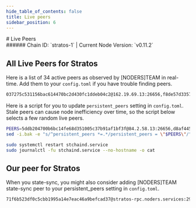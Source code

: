 ```yaml
---
hide_table_of_contents: false
title: Live peers
sidebar_position: 6
---
```


<div class="h1-with-icon icon-stratos">
# Live Peers
</div>
###### Chain ID: `stratos-1` | Current Node Version: `v0.11.2`

## All Live Peers for Stratos
Here is a list of 34 active peers as observed by [NODERS]TEAM in real-time. Add them to your `config.toml` if you have trouble finding peers.

```bash
037275c531156bac614470bc2d430fc1ddeb04c2@162.19.69.13:26656,f8de57d33576ce06e26ebd551391614ed741e9e5@156.67.62.27:21856,2ea6f23e3097a66ff46992cdd3492141b225aa8a@45.72.188.6:26656,bc7ed320a3d1e5862deccd96a4fddeb5c82721d2@35.203.182.250:26656,40ad23cca2c8640f5935e00c03bda06acdc54146@35.230.38.120:26656,d56c0202b4acd0249e5a4ccc33c174c32f31f3cd@50.118.225.181:26656,e9512e946e4d192f8af0ceff89943c5231481384@89.163.225.14:26656,133f18f7061782851595f9816f02c7052092a443@63.222.122.162:26656,4a4cdf9a28f7333df13223f6f5295cfa7a7618ab@51.81.185.180:26656,77322238107f14a9b796c7fa83704362dd615854@88.99.212.59:26656,d3e604ad4aeeb188caedac6e4f9bb90d8fb230f4@95.217.85.176:26656,0c3188ce2b078cbbbdebb06289891ba41cffa66b@8.218.102.104:26656,87a7500ceec95be3c4dd40c6959b9239e15e80e0@13.59.112.207:26656,8490b8cc5c196e3bffc8ec438c5c7e66faf79df9@93.123.118.50:26656,ded3c0dd15625712970587c197dbe63d645fd764@35.209.99.87:26656,f249cf3e1ca4bb42d6533a731152a67458f2e467@47.243.101.49:26656,431fa1be3ae34f83db720fcdeeaf7bd3c2a5976c@94.53.41.120:26656,9a6b6fe1f2afdc76dd1fd9657f01305e21aea445@145.239.11.46:26656,b61fdfefa7d0e33d37edccec4745eb91ad67b8bb@145.239.11.47:26656,01b74112ef2b0c3f7e86754d79524909d6aa32d7@104.36.87.121:26656,d835aa05e5219326ee89ad01ab34599beda8bbb2@65.21.74.43:26656,dde63c154ff7d89f8dab35850041fc2a43350357@51.255.74.80:15656,5ddb204700b6bc14fe68d351005c37b91af1bf3f@84.2.58.13:26656,366ba1c823c6834a1d555242a73d32d546a414f6@91.113.222.115:26656,d8af4457311b22ed3f35d2d3e1c4d0e15a952c39@110.232.113.206:26656,ce225e67f7a383b50c91aeb902a86dd3ecb70d65@34.84.212.13:26656,e5a8ba7bba6e5535094a4bd879a9cd6cc7403ebd@37.27.58.244:24656,cd3d26732432e13239f8d5e5b946e8b52faef9d1@46.17.103.41:21856,4e42d88e7dfe9cccdce8ea6c0a888c55b7ce3e15@135.181.213.81:26656,8a57d4701e87096c9bf151c376aafa97f9f516c7@78.46.174.39:25656,a22bd9e44aab1f7de8b05c4ee5db4fc34f052c49@38.58.176.215:16656,4630f0b95b2af6ab42feab114b265ee29abd2cb4@34.83.38.178:26656,4ea587ba7375d9aa5c925679b19ed897e1f9f8c8@35.199.153.143:26656,e9645aa099449dce837d6ce4d368acfbffb803cd@121.62.60.249:26656
```

Here is a script for you to update `persistent_peers` setting in `config.toml`. Stale peers can cause node inefficiency over time, so the script below selects a few random live peers.

```bash
PEERS=5ddb204700b6bc14fe68d351005c37b91af1bf3f@84.2.58.13:26656,d8af4457311b22ed3f35d2d3e1c4d0e15a952c39@110.232.113.206:26656,366ba1c823c6834a1d555242a73d32d546a414f6@91.113.222.115:26656,d835aa05e5219326ee89ad01ab34599beda8bbb2@65.21.74.43:26656,a22bd9e44aab1f7de8b05c4ee5db4fc34f052c49@38.58.176.215:16656
sed -i.bak -e "s/^persistent_peers *=.*/persistent_peers = \"$PEERS\"/" ~/.stchaind/config/config.toml

sudo systemctl restart stchaind.service
sudo journalctl -fu stchaind.service --no-hostname -o cat
```

## Our peer for Stratos
When you state-sync, you might also consider adding [NODERS]TEAM state-sync peer to your persistent_peers setting in `config.toml`.

```bash
71f6b523df0c5cbb1995a14e7eac46a9befcad37@stratos-rpc.noders.services:29656
```